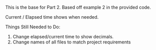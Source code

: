 This is the base for Part 2.
Based off example 2 in the provided code.

Current / Elapsed time shows when needed.

Things Still Needed to Do:
1) Change elapsed/current time to show decimals.
2) Change names of all files to match project requirements
